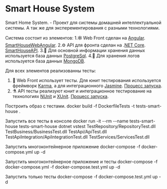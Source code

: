 # Smart House System
Smart Home System. - Проект для системы домашней интеллектуальной системы. А так же для эксперементирования с разными технологиями.

Система состоит из элементов:
1.🕸 Web Front сделан на [Angular](https://github.com/angular). [SmartHouseWebAngular](Web/SmartHouseWebAngular).
2.⚙️ API для фронта сделан на .[NET Core](https://github.com/dotnet/core). [SmartHouseAPI](API/SmartHouseAPI).
3.📘 Для основной информации хранения данных используется база данных [PostgreSql](https://github.com/postgres).
4.📗 Для хранения логов используется база данных [MongoDB](https://github.com/mongodb).

Для всех элементов реализованны тесты:
1. 🧪 Web Front использует тесты. Для юнит тестирования используется фреймворк [Karma](https://karma-runner.github.io/latest/index.html), а для интеграционного [Jasmine](https://jasmine.github.io). [Процесс запуска](Web/SmartHouseWebAngular/README.md).
2. ⚗️ API тесты реализуют юнит и интеграционное тестирование на технологиях [NUnit](https://github.com/nunit) и [XUnit](https://github.com/xunit). [Процесс запуска](Tests/README.md).

Построить образ с тестами.
docker build -f DockerfileTests -t tests-smart-house . 

Запустить все тесты в консоле
docker run -it --rm --name tests-smart-house tests-smart-house dotnet vstest TestRepository/RepositoryTest.dll TestBusiness/BusinessTest.dll TestApi/ApiTest.dll TestApiIntegration/ApiIntegrationTest.dll TestServices/ServicesTest.dll


Запустить многоконтейнерное приложение
docker-compose -f docker-compose.yml up -d

Запустить многоконтейнерное приложение и тесты
docker-compose -f docker-compose.yml -f docker-compose.test.yml up -d

Запустить только тесты
docker-compose -f docker-compose.test.yml up -d
